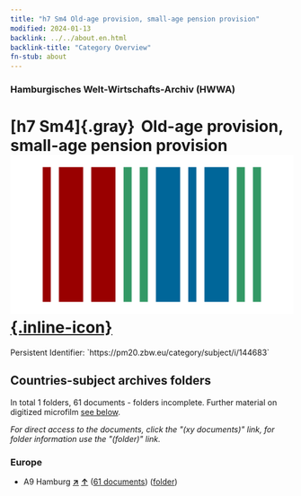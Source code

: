 ```yaml
---
title: "h7 Sm4 Old-age provision, small-age pension provision"
modified: 2024-01-13
backlink: ../../about.en.html
backlink-title: "Category Overview"
fn-stub: about
---
```


### Hamburgisches Welt-Wirtschafts-Archiv (HWWA)

# [h7 Sm4]{.gray}&#8201; Old-age provision, small-age pension provision &#160; [![Wikidata](/images/Wikidata-logo.svg "Wikidata"){.inline-icon}](http://www.wikidata.org/entity/Q104700096)

<div class="hint">Persistent Identifier: `https://pm20.zbw.eu/category/subject/i/144683`</div>







## Countries-subject archives folders







In total 1 folders, 61 documents - folders incomplete. Further material on digitized microfilm [see below](#filmsections).

_For direct access to the documents, click the "(xy documents)" link, for folder information use the "(folder)" link._



### Europe

- A9 Hamburg [**&nearr;**](../../../geo/i/140905/about.en.html "Hamburg (all folders)") [**&uarr;**](../../../geo/about.en.html#A9 "Country category system") (<a href="https://pm20.zbw.eu/iiifview/folder/sh/140905,144683" title="about: Hamburg : Old-age provision, small-age pension provision" target="_blank">61 documents</a>) ([folder](../../../../folder/sh/1409xx/140905/1446xx/144683/about.en.html))



<a id="filmsections" />













